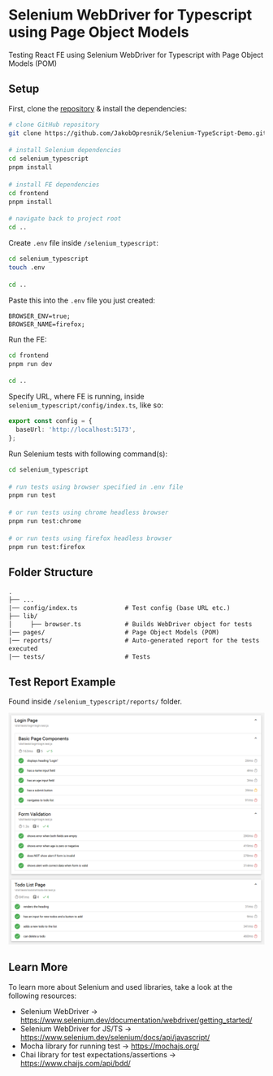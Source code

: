 # Selenium WebDriver for Typescript using Page Object Models

Testing React FE using Selenium WebDriver for Typescript with Page Object Models (POM)

## Setup

First, clone the [repository](https://github.com/JakobOpresnik/Selenium-TypeScript-Demo.git) & install the dependencies:

```bash
# clone GitHub repository
git clone https://github.com/JakobOpresnik/Selenium-TypeScript-Demo.git

# install Selenium dependencies
cd selenium_typescript
pnpm install

# install FE dependencies
cd frontend
pnpm install

# navigate back to project root
cd ..
```

Create `.env` file inside `/selenium_typescript`:

```bash
cd selenium_typescript
touch .env

cd ..
```

Paste this into the `.env` file you just created:

```env
BROWSER_ENV=true;
BROWSER_NAME=firefox;
```

Run the FE:

```bash
cd frontend
pnpm run dev

cd ..
```

Specify URL, where FE is running, inside `selenium_typescript/config/index.ts`, like so:

```ts
export const config = {
  baseUrl: 'http://localhost:5173',
};
```

Run Selenium tests with following command(s):

```bash
cd selenium_typescript

# run tests using browser specified in .env file
pnpm run test

# or run tests using chrome headless browser
pnpm run test:chrome

# or run tests using firefox headless browser
pnpm run test:firefox
```

## Folder Structure

```text
.
├── ...
|── config/index.ts             # Test config (base URL etc.)
├── lib/
│     ├── browser.ts            # Builds WebDriver object for tests
|── pages/                      # Page Object Models (POM)
|── reports/                    # Auto-generated report for the tests executed
|── tests/                      # Tests
```

## Test Report Example

Found inside `/selenium_typescript/reports/` folder.

![Test report example](images/test_report_example.png)

## Learn More

To learn more about Selenium and used libraries, take a look at the following resources:

- Selenium WebDriver &rarr; https://www.selenium.dev/documentation/webdriver/getting_started/
- Selenium WebDriver for JS/TS &rarr; https://www.selenium.dev/selenium/docs/api/javascript/
- Mocha library for running test &rarr; https://mochajs.org/
- Chai library for test expectations/assertions &rarr; https://www.chaijs.com/api/bdd/
